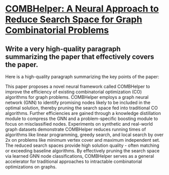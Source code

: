 # [COMBHelper: A Neural Approach to Reduce Search Space for Graph   Combinatorial Problems](https://arxiv.org/abs/2312.09086)

## Write a very high-quality paragraph summarizing the paper that effectively covers the paper.

 Here is a high-quality paragraph summarizing the key points of the paper:

This paper proposes a novel neural framework called COMBHelper to improve the efficiency of existing combinatorial optimization (CO) algorithms for graph problems. COMBHelper employs a graph neural network (GNN) to identify promising nodes likely to be included in the optimal solution, thereby pruning the search space fed into traditional CO algorithms. Further efficiencies are gained through a knowledge distillation module to compress the GNN and a problem-specific boosting module to focus on misclassified nodes. Experiments on synthetic and real-world graph datasets demonstrate COMBHelper reduces running times of algorithms like linear programming, greedy search, and local search by over 2x on problems like minimum vertex cover and maximum independent set. The reduced search spaces provide high solution quality - often matching or exceeding baseline algorithms. By effectively pruning the search space via learned GNN node classifications, COMBHelper serves as a general accelerator for traditional approaches to intractable combinatorial optimizations on graphs.
